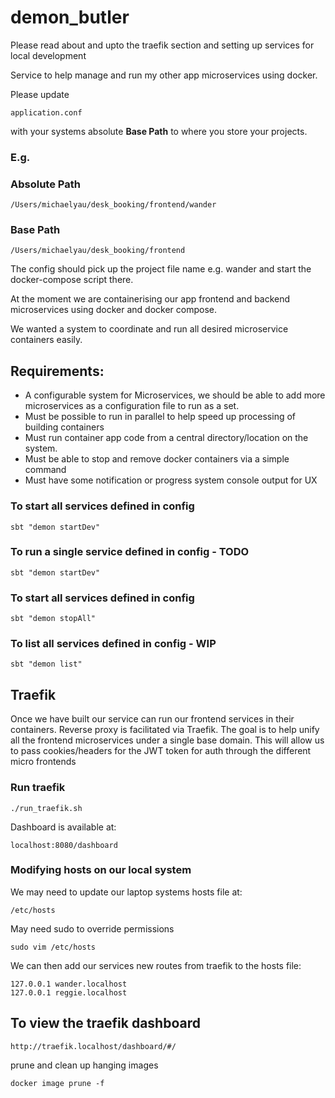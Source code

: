 # demon_butler

Please read about and upto the traefik section and setting up services for local development

Service to help manage and run my other app microservices using docker.

Please update 

```
application.conf
```

with your systems absolute **Base Path** to where you store your
projects.

### E.g.

### Absolute Path
```
/Users/michaelyau/desk_booking/frontend/wander
```

### Base Path
```
/Users/michaelyau/desk_booking/frontend
```

The config should pick up the project file name e.g. wander and start the docker-compose script there.


At the moment we are containerising our app frontend and backend microservices using docker and docker compose.

We wanted a system to coordinate and run all desired microservice containers easily.

##  Requirements:
    
- A configurable system for Microservices, we should be able to add more microservices as a configuration file to run as a set.
- Must be possible to run in parallel to help speed up processing of building containers
- Must run container app code from a central directory/location on the system. 
- Must be able to stop and remove docker containers via a simple command
- Must have some notification or progress system console output for UX

### To start all services defined in config

```
sbt "demon startDev"
```

### To run a single service defined in config - TODO

```
sbt "demon startDev"
```

### To start all services defined in config

```
sbt "demon stopAll"
```

### To list all services defined in config - WIP
```
sbt "demon list"
```

## Traefik

Once we have built our service can run our frontend services in their containers. Reverse proxy is facilitated via Traefik. The goal is to help unify all the frontend microservices under a single base domain. This will allow us to pass cookies/headers for the JWT token for auth through the different micro frontends

### Run traefik

```
./run_traefik.sh  
```

Dashboard is available at:

```
localhost:8080/dashboard
```

### Modifying hosts on our local system 

We may need to update our laptop systems hosts file at: 

```
/etc/hosts
```

May need sudo to override permissions

```
sudo vim /etc/hosts
```

We can then add our services new routes from traefik to the hosts file:

```
127.0.0.1 wander.localhost
127.0.0.1 reggie.localhost
```


## To view the traefik dashboard
```
http://traefik.localhost/dashboard/#/
```


prune and clean up hanging images
```
docker image prune -f
```